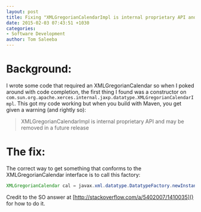 ```yaml
---
layout: post
title: Fixing "XMLGregorianCalendarImpl is internal proprietary API and may be removed in a future release"
date: 2015-02-03 07:43:51 +1030
categories:
- Software Development
author: Tom Saleeba
---
```

# Background:

I wrote some code that required an XMLGregorianCalendar so when I poked around with code completion, the first thing I found was a constructor on `com.sun.org.apache.xerces.internal.jaxp.datatype.XMLGregorianCalendarImpl`. This got my code working but when you build with Maven, you get given a warning (and rightly so):

> XMLGregorianCalendarImpl is internal proprietary API and may be removed in a future release

# The fix:

The correct way to get something that conforms to the XMLGregorianCalendar interface is to call this factory:
```java
XMLGregorianCalendar cal = javax.xml.datatype.DatatypeFactory.newInstance().newXMLGregorianCalendar();
```

Credit to the SO answer at [http://stackoverflow.com/a/5402007/1410035]() for how to do it.
